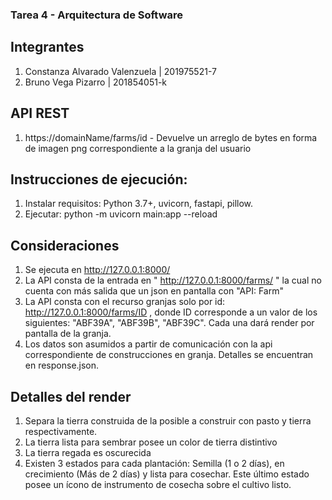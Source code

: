 ### Tarea 4 - Arquitectura de Software

## Integrantes
1. Constanza Alvarado Valenzuela | 201975521-7
2. Bruno Vega Pizarro | 201854051-k

## API REST
1. https://domainName/farms/id - Devuelve un arreglo de bytes en forma de imagen png correspondiente a la granja del usuario

## Instrucciones de ejecución:
1. Instalar requisitos: Python 3.7+, uvicorn, fastapi, pillow.
2. Ejecutar: python -m uvicorn main:app --reload

## Consideraciones
1. Se ejecuta en http://127.0.0.1:8000/
2. La API consta de la entrada en " http://127.0.0.1:8000/farms/ " la cual no cuenta con más salida que un json en pantalla con "API: Farm"
3. La API consta con el recurso granjas solo por id: http://127.0.0.1:8000/farms/ID , donde ID corresponde a un valor de los siguientes: "ABF39A", "ABF39B", "ABF39C". Cada una dará render por pantalla de la granja.
4. Los datos son asumidos a partir de comunicación con la api correspondiente de construcciones en granja. Detalles se encuentran en response.json.

## Detalles del render 
1. Separa la tierra construida de la posible a construir con pasto y tierra respectivamente.
2. La tierra lista para sembrar posee un color de tierra distintivo
3. La tierra regada es oscurecida
4. Existen 3 estados para cada plantación: Semilla (1 o 2 días), en crecimiento (Más de 2 días) y lista para cosechar. Este último estado posee un ícono de instrumento de cosecha sobre el cultivo listo.
